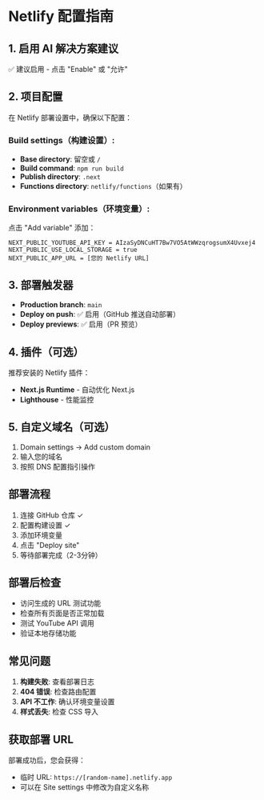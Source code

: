 # Netlify 配置指南

## 1. 启用 AI 解决方案建议
✅ 建议启用 - 点击 "Enable" 或 "允许"

## 2. 项目配置
在 Netlify 部署设置中，确保以下配置：

### Build settings（构建设置）:
- **Base directory**: 留空或 `/`
- **Build command**: `npm run build`
- **Publish directory**: `.next`
- **Functions directory**: `netlify/functions`（如果有）

### Environment variables（环境变量）:
点击 "Add variable" 添加：
```
NEXT_PUBLIC_YOUTUBE_API_KEY = AIzaSyDNCuHT7Bw7VO5AtWWzqrogsumX4Uvxej4
NEXT_PUBLIC_USE_LOCAL_STORAGE = true
NEXT_PUBLIC_APP_URL = [您的 Netlify URL]
```

## 3. 部署触发器
- **Production branch**: `main`
- **Deploy on push**: ✅ 启用（GitHub 推送自动部署）
- **Deploy previews**: ✅ 启用（PR 预览）

## 4. 插件（可选）
推荐安装的 Netlify 插件：
- **Next.js Runtime** - 自动优化 Next.js
- **Lighthouse** - 性能监控

## 5. 自定义域名（可选）
1. Domain settings → Add custom domain
2. 输入您的域名
3. 按照 DNS 配置指引操作

## 部署流程
1. 连接 GitHub 仓库 ✓
2. 配置构建设置 ✓
3. 添加环境变量
4. 点击 "Deploy site"
5. 等待部署完成（2-3分钟）

## 部署后检查
- 访问生成的 URL 测试功能
- 检查所有页面是否正常加载
- 测试 YouTube API 调用
- 验证本地存储功能

## 常见问题
1. **构建失败**: 查看部署日志
2. **404 错误**: 检查路由配置
3. **API 不工作**: 确认环境变量设置
4. **样式丢失**: 检查 CSS 导入

## 获取部署 URL
部署成功后，您会获得：
- 临时 URL: `https://[random-name].netlify.app`
- 可以在 Site settings 中修改为自定义名称